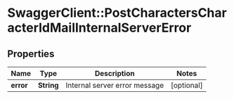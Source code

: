 # SwaggerClient::PostCharactersCharacterIdMailInternalServerError

## Properties
Name | Type | Description | Notes
------------ | ------------- | ------------- | -------------
**error** | **String** | Internal server error message | [optional] 


